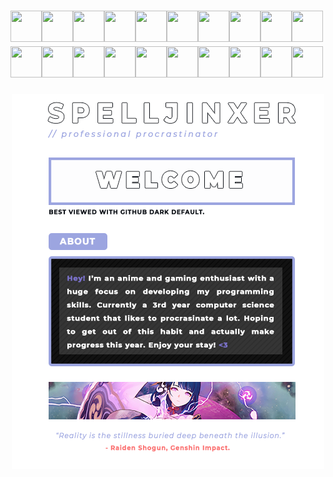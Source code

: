 <!-- Author: Spelljinxer -->
# <img height="50" width="50" src="https://i.redd.it/tsqu2c4rbda71.gif"><img height="50" width="50" src="https://i.redd.it/tsqu2c4rbda71.gif"><img height="50" width="50" src="https://i.redd.it/tsqu2c4rbda71.gif"><img height="50" width="50" src="https://i.redd.it/tsqu2c4rbda71.gif"><img height="50" width="50" src="https://i.redd.it/tsqu2c4rbda71.gif"><img height="50" width="50" src="https://i.redd.it/tsqu2c4rbda71.gif"><img height="50" width="50" src="https://i.redd.it/tsqu2c4rbda71.gif"><img height="50" width="50" src="https://i.redd.it/tsqu2c4rbda71.gif"><img height="50" width="50" src="https://i.redd.it/tsqu2c4rbda71.gif"><img height="50" width="50" src="https://i.redd.it/tsqu2c4rbda71.gif"><img height="50" width="50" src="https://i.redd.it/tsqu2c4rbda71.gif"><img height="50" width="50" src="https://i.redd.it/tsqu2c4rbda71.gif"><img height="50" width="50" src="https://i.redd.it/tsqu2c4rbda71.gif"><img height="50" width="50" src="https://i.redd.it/tsqu2c4rbda71.gif"><img height="50" width="50" src="https://i.redd.it/tsqu2c4rbda71.gif"><img height="50" width="50" src="https://i.redd.it/tsqu2c4rbda71.gif"><img height="50" width="50" src="https://i.redd.it/tsqu2c4rbda71.gif"><img height="50" width="50" src="https://i.redd.it/tsqu2c4rbda71.gif"><img height="50" width="50" src="https://i.redd.it/tsqu2c4rbda71.gif"><img height="50" width="50" src="https://i.redd.it/tsqu2c4rbda71.gif">
<p align="center">
  <img src="https://github.com/Spelljinxer/Spelljinxer/blob/main/img/final.png">
</p>
